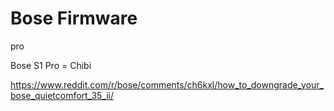 # Bose Firmware

pro

Bose S1 Pro = Chibi

https://www.reddit.com/r/bose/comments/ch6kxl/how_to_downgrade_your_bose_quietcomfort_35_ii/
